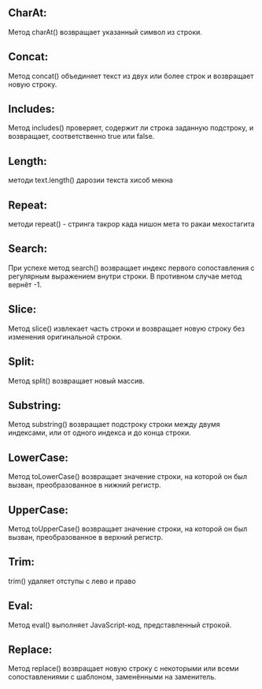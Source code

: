 ## CharAt:

Метод charAt() возвращает указанный символ из строки.

## Concat:

Метод concat() объединяет текст из двух или более строк и возвращает новую строку.

## Includes:

Метод includes() проверяет, содержит ли строка заданную подстроку, и возвращает, соответственно true или false.

## Length:

методи text.length() дарозии текста хисоб мекна

## Repeat:

методи repeat() - стринга такрор када нишон мета то ракаи мехостагита

## Search:

При успехе метод search() возвращает индекс первого сопоставления с регулярным выражением внутри строки. В противном случае метод вернёт -1.

## Slice:

Метод slice() извлекает часть строки и возвращает новую строку без изменения оригинальной строки.

## Split:

Метод split() возвращает новый массив.

## Substring:

Метод substring() возвращает подстроку строки между двумя индексами,
или от одного индекса и до конца строки.

## LowerCase:

Метод toLowerCase() возвращает значение строки, на которой он был вызван,
преобразованное в нижний регистр.

## UpperCase:

Метод toUpperCase() возвращает значение строки, на которой он был вызван,
преобразованное в верхний регистр.

## Trim:

trim() удаляет отступы с лево и право

## Eval:

Метод eval() выполняет JavaScript-код, представленный строкой.

## Replace:

Метод replace() возвращает новую строку с некоторыми или всеми сопоставлениями с шаблоном, заменёнными на заменитель.

